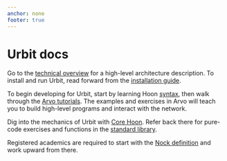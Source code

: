 ```yaml
---
anchor: none
footer: true
---
```


<div class="lead">
    <div class="logo inverse"></div>
    <h1 class="blue i-b">Urbit docs</h1>
</div>

Go to the [technical overview](about/overview) for a high-level
architecture description.  To install and run Urbit, read forward from the
[installation guide](using/install).

To begin developing for Urbit, start by learning Hoon [syntax](hoon/syntax), 
then walk through the [Arvo tutorials](arvo). The examples and exercises 
in Arvo will teach you to build high-level programs and interact with the network. 

Dig into the mechanics of Urbit with [Core Hoon](hoon). Refer back
there for pure-code exercises and functions in the [standard library](hoon/library). 

Registered academics are required to start with the [Nock definition](nock/definition)
and work upward from there. 
<br/>
<br/>

<div class="sections">
    <kids grid="true"></kids>
</div>
